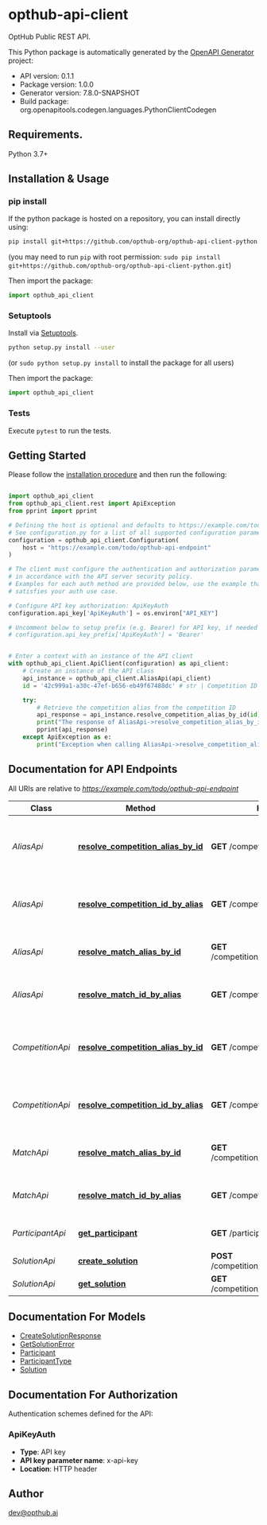 # opthub-api-client
OptHub Public REST API.

This Python package is automatically generated by the [OpenAPI Generator](https://openapi-generator.tech) project:

- API version: 0.1.1
- Package version: 1.0.0
- Generator version: 7.8.0-SNAPSHOT
- Build package: org.openapitools.codegen.languages.PythonClientCodegen

## Requirements.

Python 3.7+

## Installation & Usage
### pip install

If the python package is hosted on a repository, you can install directly using:

```sh
pip install git+https://github.com/opthub-org/opthub-api-client-python.git
```
(you may need to run `pip` with root permission: `sudo pip install git+https://github.com/opthub-org/opthub-api-client-python.git`)

Then import the package:
```python
import opthub_api_client
```

### Setuptools

Install via [Setuptools](http://pypi.python.org/pypi/setuptools).

```sh
python setup.py install --user
```
(or `sudo python setup.py install` to install the package for all users)

Then import the package:
```python
import opthub_api_client
```

### Tests

Execute `pytest` to run the tests.

## Getting Started

Please follow the [installation procedure](#installation--usage) and then run the following:

```python

import opthub_api_client
from opthub_api_client.rest import ApiException
from pprint import pprint

# Defining the host is optional and defaults to https://example.com/todo/opthub-api-endpoint
# See configuration.py for a list of all supported configuration parameters.
configuration = opthub_api_client.Configuration(
    host = "https://example.com/todo/opthub-api-endpoint"
)

# The client must configure the authentication and authorization parameters
# in accordance with the API server security policy.
# Examples for each auth method are provided below, use the example that
# satisfies your auth use case.

# Configure API key authorization: ApiKeyAuth
configuration.api_key['ApiKeyAuth'] = os.environ["API_KEY"]

# Uncomment below to setup prefix (e.g. Bearer) for API key, if needed
# configuration.api_key_prefix['ApiKeyAuth'] = 'Bearer'


# Enter a context with an instance of the API client
with opthub_api_client.ApiClient(configuration) as api_client:
    # Create an instance of the API class
    api_instance = opthub_api_client.AliasApi(api_client)
    id = '42c999a1-a30c-47ef-b656-eb49f67488dc' # str | Competition ID

    try:
        # Retrieve the competition alias from the competition ID
        api_response = api_instance.resolve_competition_alias_by_id(id)
        print("The response of AliasApi->resolve_competition_alias_by_id:\n")
        pprint(api_response)
    except ApiException as e:
        print("Exception when calling AliasApi->resolve_competition_alias_by_id: %s\n" % e)

```

## Documentation for API Endpoints

All URIs are relative to *https://example.com/todo/opthub-api-endpoint*

Class | Method | HTTP request | Description
------------ | ------------- | ------------- | -------------
*AliasApi* | [**resolve_competition_alias_by_id**](docs/AliasApi.md#resolve_competition_alias_by_id) | **GET** /competition/{id}/alias | Retrieve the competition alias from the competition ID
*AliasApi* | [**resolve_competition_id_by_alias**](docs/AliasApi.md#resolve_competition_id_by_alias) | **GET** /competition/alias/{alias} | Retrieve the competition ID from the competition alias
*AliasApi* | [**resolve_match_alias_by_id**](docs/AliasApi.md#resolve_match_alias_by_id) | **GET** /competition/match/{matchId}/alias | Retrieve the match alias from the match ID
*AliasApi* | [**resolve_match_id_by_alias**](docs/AliasApi.md#resolve_match_id_by_alias) | **GET** /competition/match/alias/{alias} | Retrieve the match ID from the match alias
*CompetitionApi* | [**resolve_competition_alias_by_id**](docs/CompetitionApi.md#resolve_competition_alias_by_id) | **GET** /competition/{id}/alias | Retrieve the competition alias from the competition ID
*CompetitionApi* | [**resolve_competition_id_by_alias**](docs/CompetitionApi.md#resolve_competition_id_by_alias) | **GET** /competition/alias/{alias} | Retrieve the competition ID from the competition alias
*MatchApi* | [**resolve_match_alias_by_id**](docs/MatchApi.md#resolve_match_alias_by_id) | **GET** /competition/match/{matchId}/alias | Retrieve the match alias from the match ID
*MatchApi* | [**resolve_match_id_by_alias**](docs/MatchApi.md#resolve_match_id_by_alias) | **GET** /competition/match/alias/{alias} | Retrieve the match ID from the match alias
*ParticipantApi* | [**get_participant**](docs/ParticipantApi.md#get_participant) | **GET** /participant/{id} | Retrieve the participant information
*SolutionApi* | [**create_solution**](docs/SolutionApi.md#create_solution) | **POST** /competition/match/{matchId}/solution | Create solution
*SolutionApi* | [**get_solution**](docs/SolutionApi.md#get_solution) | **GET** /competition/match/{matchId}/solution | Retrive solution


## Documentation For Models

 - [CreateSolutionResponse](docs/CreateSolutionResponse.md)
 - [GetSolutionError](docs/GetSolutionError.md)
 - [Participant](docs/Participant.md)
 - [ParticipantType](docs/ParticipantType.md)
 - [Solution](docs/Solution.md)


<a id="documentation-for-authorization"></a>
## Documentation For Authorization


Authentication schemes defined for the API:
<a id="ApiKeyAuth"></a>
### ApiKeyAuth

- **Type**: API key
- **API key parameter name**: x-api-key
- **Location**: HTTP header


## Author

dev@opthub.ai


